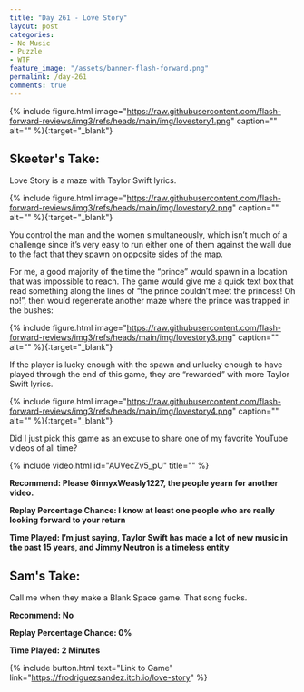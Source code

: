 ```yaml
---
title: "Day 261 - Love Story"
layout: post
categories:
- No Music
- Puzzle
- WTF
feature_image: "/assets/banner-flash-forward.png"
permalink: /day-261
comments: true
---
```


{% include figure.html image="https://raw.githubusercontent.com/flash-forward-reviews/img3/refs/heads/main/img/lovestory1.png" caption="" alt="" %}{:target="_blank"}
 
## Skeeter's Take:

Love Story is a maze with Taylor Swift lyrics. 

{% include figure.html image="https://raw.githubusercontent.com/flash-forward-reviews/img3/refs/heads/main/img/lovestory2.png" caption="" alt="" %}{:target="_blank"}

You control the man and the women simultaneously, which isn’t much of a challenge since it’s very easy to run either one of them against the wall due to the fact that they spawn on opposite sides of the map. 

For me, a good majority of the time the “prince” would spawn in a location that was impossible to reach. The game would give me a quick text box that read something along the lines of “the prince couldn’t meet the princess! Oh no!”, then would regenerate another maze where the prince was trapped in the bushes: 

{% include figure.html image="https://raw.githubusercontent.com/flash-forward-reviews/img3/refs/heads/main/img/lovestory3.png" caption="" alt="" %}{:target="_blank"}

If the player is lucky enough with the spawn and unlucky enough to have played through the end of this game, they are “rewarded” with more Taylor Swift lyrics. 

{% include figure.html image="https://raw.githubusercontent.com/flash-forward-reviews/img3/refs/heads/main/img/lovestory4.png" caption="" alt="" %}{:target="_blank"}

Did I just pick this game as an excuse to share one of my favorite YouTube videos of all time? 

{% include video.html id="AUVecZv5_pU" title="" %}

**Recommend: Please GinnyxWeasly1227, the people yearn for another video.**

**Replay Percentage Chance: I know at least one people who are really looking forward to your return**

**Time Played: I’m just saying, Taylor Swift has made a lot of new music in the past 15 years, and Jimmy Neutron is a timeless entity**

## Sam's Take:

Call me when they make a Blank Space game. That song fucks.

**Recommend: No**

**Replay Percentage Chance: 0%**

**Time Played: 2 Minutes** 

{% include button.html text="Link to Game" link="https://frodriguezsandez.itch.io/love-story" %}